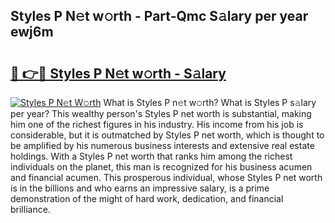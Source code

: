 ## Styles P N𝚎t w𝚘rth - Part-Qmc S𝚊lary per year ewj6m

# <h2><a href="http://gc3yz0m.nevu.top/?p=Styles+P">🔗 👉🔴 Styles P N𝚎t w𝚘rth - S𝚊lary</a></h2>

[![Styles P N𝚎t W𝚘rth](https://i.imgur.com/Oavwk0R.jpeg)](http://gc3yz0m.nevu.top/?p=Styles+P)
What is Styles P n𝚎t w𝚘rth? What is Styles P s𝚊lary per year?
This wealthy person's Styles P net worth is substantial, making him one of the richest figures in his industry. His income from his job is considerable, but it is outmatched by Styles P net worth, which is thought to be amplified by his numerous business interests and extensive real estate holdings. With a Styles P net worth that ranks him among the richest individuals on the planet, this man is recognized for his business acumen and financial acumen. This prosperous individual, whose Styles P net worth is in the billions and who earns an impressive salary, is a prime demonstration of the might of hard work, dedication, and financial brilliance.
